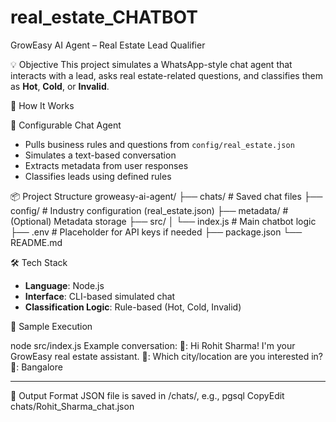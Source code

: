 # real_estate_CHATBOT
 GrowEasy AI Agent – Real Estate Lead Qualifier

💡 Objective
This project simulates a WhatsApp-style chat agent that interacts with a lead, asks real estate-related questions, and classifies them as **Hot**, **Cold**, or **Invalid**.

🚀 How It Works

🧠 Configurable Chat Agent
- Pulls business rules and questions from `config/real_estate.json`
- Simulates a text-based conversation
- Extracts metadata from user responses
- Classifies leads using defined rules

📦 Project Structure
groweasy-ai-agent/
├── chats/ # Saved chat files
├── config/ # Industry configuration (real_estate.json)
├── metadata/ # (Optional) Metadata storage
├── src/
│ └── index.js # Main chatbot logic
├── .env # Placeholder for API keys if needed
├── package.json
└── README.md


🛠️ Tech Stack

- **Language**: Node.js
- **Interface**: CLI-based simulated chat
- **Classification Logic**: Rule-based (Hot, Cold, Invalid)

🧪 Sample Execution

node src/index.js
Example conversation:
🤖: Hi Rohit Sharma! I'm your GrowEasy real estate assistant.
🤖: Which city/location are you interested in?
👤: Bangalore
________________________________________
📁 Output Format
JSON file is saved in /chats/, e.g.,
pgsql
CopyEdit
chats/Rohit_Sharma_chat.json

